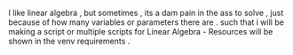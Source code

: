 I like linear algebra , but sometimes , its a dam pain in the ass to solve
, just because of how many variables or parameters there are . such that i will
be making a script or multiple scripts for Linear Algebra - Resources will be
shown in the venv requirements .
